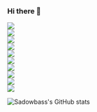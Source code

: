### Hi there 👋

<!--
**Sadowbass/sadowbass** is a ✨ _special_ ✨ repository because its `README.md` (this file) appears on your GitHub profile.

Here are some ideas to get you started:

- 🔭 I’m currently working on ...
- 🌱 I’m currently learning ...
- 👯 I’m looking to collaborate on ...
- 🤔 I’m looking for help with ...
- 💬 Ask me about ...
- 📫 How to reach me: ...
- 😄 Pronouns: ...
- ⚡ Fun fact: ...
-->

<img src="https://img.shields.io/badge/IDEA-ffffff?style=for-the-badge&logo=IntelliJ%20IDEA&logoColor=black"><br>
<img src="https://img.shields.io/badge/Spring-6DB33F?style=for-the-badge&logo=Spring&logoColor=white"><br>
<img src="https://img.shields.io/badge/Spring Boot-6DB33F?style=for-the-badge&logo=Spring%20Boot&logoColor=white"><br>
<img src="https://img.shields.io/badge/MySQL-4479A1?style=for-the-badge&logo=MySQL&logoColor=white"><br>
<img src="https://img.shields.io/badge/MariaDB-003545?style=for-the-badge&logo=MariaDB&logoColor=white"><br>
<img src="https://img.shields.io/badge/k8s-326CE5?style=for-the-badge&logo=Kubernetes&logoColor=white"><br>
<img src="https://img.shields.io/badge/shinwa46@gmail.com-EA4335?style=for-the-badge&logo=Gmail&logoColor=white"><br>
<img src="https://img.shields.io/badge/mac_os-white?style=for-the-badge&logo=macOS&logoColor=000000"><br>
<img src="https://img.shields.io/badge/windows-0078D4?style=for-the-badge&logo=Windows%2011&logoColor=ffffff"><br>
<img src="https://img.shields.io/badge/thymeleaf-005F0F?style=for-the-badge&logo=Thymeleaf&logoColor=ffffff"><br>

![Sadowbass's GitHub stats](https://github-readme-stats.vercel.app/api?username=sadowbass&show_icons=true&theme=default)
